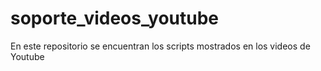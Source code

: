 # soporte_videos_youtube
En este repositorio se encuentran los scripts mostrados en los videos de Youtube
